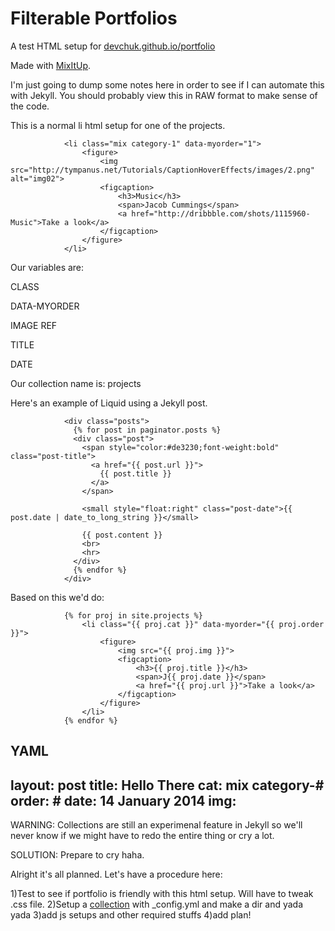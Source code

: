Filterable Portfolios
======================

A test HTML setup for [devchuk.github.io/portfolio](http://devchuk.github.io/portfolio)

Made with [MixItUp](https://mixitup.kunkalabs.com/).

I'm just going to dump some notes here in order to see if I can automate this with Jekyll.
You should probably view this in RAW format to make sense of the code.

This is a normal li html setup for one of the projects.

                <li class="mix category-1" data-myorder="1">                    
                    <figure>
                        <img src="http://tympanus.net/Tutorials/CaptionHoverEffects/images/2.png" alt="img02">
                        <figcaption>
                            <h3>Music</h3>
                            <span>Jacob Cummings</span>
                            <a href="http://dribbble.com/shots/1115960-Music">Take a look</a>
                        </figcaption>
                    </figure>
                </li>

Our variables are:

CLASS

DATA-MYORDER

IMAGE REF

TITLE

DATE

Our collection name is: projects

Here's an example of Liquid using a Jekyll post.

				<div class="posts">
				  {% for post in paginator.posts %}
				  <div class="post">
				    <span style="color:#de3230;font-weight:bold" class="post-title">
				      <a href="{{ post.url }}">
				        {{ post.title }}
				      </a>
				    </span>

				    <small style="float:right" class="post-date">{{ post.date | date_to_long_string }}</small>

				    {{ post.content }}
				    <br>
				    <hr>
				  </div>
				  {% endfor %}
				</div>

Based on this we'd do:

	            {% for proj in site.projects %}
	            	<li class="{{ proj.cat }}" data-myorder="{{ proj.order }}">                    
                    	<figure>
                        	<img src="{{ proj.img }}">
                        	<figcaption>
                            	<h3>{{ proj.title }}</h3>
                            	<span>J{{ proj.date }}</span>
                            	<a href="{{ proj.url }}">Take a look</a>
        	                </figcaption>
            	        </figure>
                	</li>
				{% endfor %}                	


YAML
---
layout: post
title: Hello There
cat: mix category-#
order: #
date: 14 January 2014
img: <IMGREF LINK>
---

WARNING: Collections are still an experimenal feature in Jekyll so we'll never know if we might have to redo the entire thing or cry a lot.

SOLUTION: Prepare to cry haha.

Alright it's all planned. Let's have a procedure here:

1)Test to see if portfolio is friendly with this html setup. Will have to tweak .css file.
2)Setup a [collection](http://jekyllrb.com/docs/collections/) with _config.yml and make a dir and yada yada
3)add js setups and other required stuffs
4)add plan!

